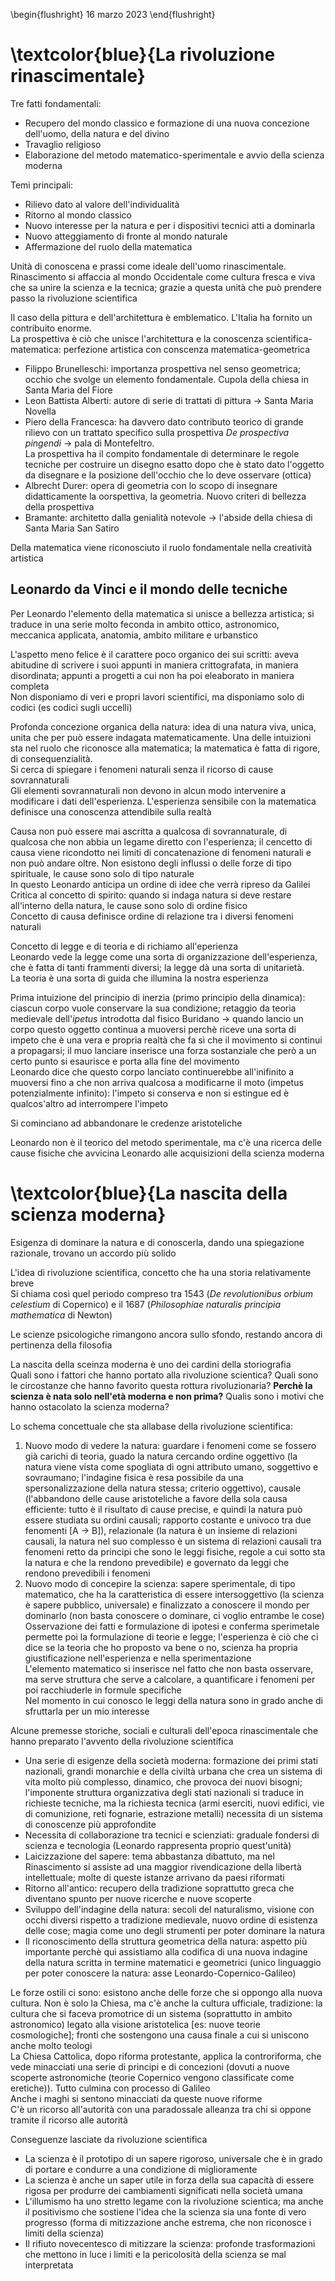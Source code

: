 \begin{flushright}
16 marzo 2023
\end{flushright}

# \textcolor{blue}{La rivoluzione rinascimentale}

Tre fatti fondamentali:

- Recupero del mondo classico e formazione di una nuova concezione dell'uomo, della natura e del divino
- Travaglio religioso
- Elaborazione del metodo matematico-sperimentale e avvio della scienza moderna

Temi principali:

- Rilievo dato al valore dell'individualità
- Ritorno al mondo classico
- Nuovo interesse per la natura e per i dispositivi tecnici atti a dominarla
- Nuovo atteggiamento di fronte al mondo naturale
- Affermazione del ruolo della matematica 

Unità di conoscena e prassi come ideale dell'uomo rinascimentale. Rinascimento si affaccia al mondo Occidentale come cultura fresca e viva che sa unire la scienza e la tecnica; grazie a questa unità che può prendere passo la rivoluzione scientifica

Il caso della pittura e dell'architettura è emblematico. L'Italia ha fornito un contribuito enorme.  
La prospettiva è ciò che unisce l'architettura e la conoscenza scientifica-matematica: perfezione artistica con conscenza matematica-geometrica 

- Filippo Brunelleschi: importanza prospettiva nel senso geometrica; occhio che svolge un elemento fondamentale. Cupola della chiesa in Santa Maria del Fiore
- Leon Battista Alberti: autore di serie di trattati di pittura &rarr; Santa Maria Novella
- Piero della Francesca: ha davvero dato contributo teorico di grande rilievo con un trattato specifico sulla prospettiva *De prospectiva pingendi* &rarr; pala di Montefeltro.  
La prospettiva ha il compito fondamentale di determinare le regole tecniche per costruire un disegno esatto dopo che è stato dato l'oggetto da disegnare e la posizione dell'occhio che lo deve osservare (ottica)
- Albrecht Durer: opera di geometria con lo scopo di insegnare didatticamente la oorspettiva, la geometria. Nuovo criteri di bellezza della prospettiva
- Bramante: architetto dalla genialità notevole &rarr; l'abside della chiesa di Santa Maria San Satiro

Della matematica viene riconosciuto il ruolo fondamentale nella creatività artistica

## Leonardo da Vinci e il mondo delle tecniche

Per Leonardo l'elemento della matematica si unisce a bellezza artistica; si traduce in una serie molto feconda in ambito ottico, astronomico, meccanica applicata, anatomia, ambito militare e urbanstico

L'aspetto meno felice è il carattere poco organico dei sui scritti: aveva abitudine di scrivere i suoi appunti in maniera crittografata, in maniera disordinata; appunti a progetti a cui non ha poi eleaborato in maniera completa   
Non disponiamo di veri e propri lavori scientifici, ma disponiamo solo di codici (es codici sugli uccelli)

Profonda concezione organica della natura: idea di una natura viva, unica, unita che per può essere indagata matematicamente. Una delle intuizioni sta nel ruolo che riconosce alla matematica; la matematica è fatta di rigore, di consequenzialità.  
Si cerca di spiegare i fenomeni naturali senza il ricorso di cause sovrannaturali  
Gli elementi sovrannaturali non devono in alcun modo intervenire a modificare i dati dell'esperienza. L'esperienza sensibile con la matematica definisce una conoscenza attendibile sulla realtà 

Causa non può essere mai ascritta a qualcosa di sovrannaturale, di qualcosa che non abbia un legame diretto con l'esperienza; il cencetto di causa viene ricondotto nei limiti di concatenazione di fenomeni naturali e non può andare oltre. Non esistono degli influssi o delle forze di tipo spirituale, le cause sono solo di tipo naturale  
In questo Leonardo anticipa un ordine di idee che verrà ripreso da Galilei  
Critica al concetto di spirito: quando si indaga natura si deve restare all'interno della natura, le cause sono solo di ordine fisico  
Concetto di causa definisce ordine di relazione tra i diversi fenomeni naturali

Concetto di legge e di teoria e di richiamo all'eperienza  
Leonardo vede la legge come una sorta di organizzazione dell'esperienza, che è fatta di tanti frammenti diversi; la legge dà una sorta di unitarietà.  
La teoria è una sorta di guida che illumina la nostra esperienza

Prima intuizione del principio di inerzia (primo principio della dinamica): ciascun corpo vuole conservare la sua condizione; retaggio da teoria medievale dell'*ipetus* introdotta dal fisico Buridano &rarr; quando lancio un corpo questo oggetto continua a muoversi perchè riceve una sorta di impeto che è una vera e propria realtà che fa sì che il movimento si continui a propagarsi; il muo lanciare inserisce una forza sostanziale che però a un certo punto si esaurisce e porta alla fine del movimento  
Leonardo dice che questo corpo lanciato continuerebbe all'inifinito a muoversi fino a che non arriva qualcosa a modificarne il moto (impetus potenzialmente infinito): l'impeto si conserva e non si estingue ed è qualcos'altro ad interrompere l'impeto

Si cominciano ad abbandonare le credenze aristoteliche 

Leonardo non è il teorico del metodo sperimentale, ma c'è una ricerca delle cause fisiche che avvicina Leonardo alle acquisizioni della scienza moderna

# \textcolor{blue}{La nascita della scienza moderna}

Esigenza di dominare la natura e di conoscerla, dando una spiegazione razionale, trovano un accordo più solido

L'idea di rivoluzione scientifica, concetto che ha una storia relativamente breve  
Si chiama così quel periodo compreso tra 1543 (*De revolutionibus orbium celestium* di Copernico) e il 1687 (*Philosophiae naturalis principia mathematica* di Newton)

Le scienze psicologiche rimangono ancora sullo sfondo, restando ancora di pertinenza della filosofia

La nascita della sceinza moderna è uno dei cardini della storiografia  
Quali sono i fattori che hanno portato alla rivoluzione scientica? Quali sono le circostanze che hanno favorito questa rottura rivoluzionaria? **Perchè la scienza è nata solo nell'età moderna e non prima?** Qualis sono i motivi che hanno ostacolato la scienza moderna?

Lo schema concettuale che sta allabase della rivoluzione scientifica:

1. Nuovo modo di vedere la natura: guardare i fenomeni come se fossero già carichi di teoria, guado la natura cercando ordine oggettivo (la natura viene vista come spogliata di ogni attributo umano, soggettivo e sovraumano; l'indagine fisica è resa possibile da una spersonalizzazione della natura stessa; criterio oggettivo), causale (l'abbandono delle cause aristoteliche a favore della sola causa efficiente: tutto è il risultato di cause precise, e quindi la natura può essere studiata su ordini causali; rapporto costante e univoco tra due fenomenti [A &rarr; B]), relazionale (la natura è un insieme di relazioni causali, la natura nel suo complesso è un sistema di relazioni causali tra fenomeni retto da principi che sono le leggi fisiche, regole a cui sotto sta la natura e che la rendono prevedibile) e governato da leggi che rendono prevedibili i fenomeni
1. Nuovo modo di concepire la scienza: sapere sperimentale, di tipo matematico, che ha la caratteristica di essere intersoggettivo (la scienza è sapere pubblico, universale) e finalizzato a conoscere il mondo per dominarlo (non basta conoscere o dominare, ci voglio entrambe le cose)  
Osservazione dei fatti e formulazione di ipotesi e conferma sperimetale permette poi la formulazione di teorie e legge; l'esperienza è ciò che ci dice se la teoria che ho proposto va bene o no, scienza ha propria giustificazione nell'esperienza e nella sperimentazione  
L'elemento matematico si inserisce nel fatto che non basta osservare, ma serve struttura che serve a calcolare, a quantificare i fenomeni per poi racchiuderle in formule specifiche  
Nel momento in cui conosco le leggi della natura sono in grado anche di sfruttarla per un mio interesse

Alcune premesse storiche, sociali e culturali dell'epoca rinascimentale che hanno preparato l'avvento della rivoluzione scientifica

- Una serie di esigenze della società moderna: formazione dei primi stati nazionali, grandi monarchie e della civiltà urbana che crea un sistema di vita molto più complesso, dinamico, che provoca dei nuovi bisogni; l'imponente struttura organizzativa degli stati nazionali si traduce in richieste tecniche, ma la richiesta tecnica (armi eserciti, nuovi edifici, vie di comunizione, reti fognarie, estrazione metalli) necessita di un sistema di conoscenze più approfondite 
- Necessita di collaborazione tra tecnici e scienziati: graduale fondersi di scienza e tecnologia (Leonardo rappresenta proprio quest'unità)
- Laicizzazione del sapere: tema abbastanza dibattuto, ma nel Rinascimento si assiste ad una maggior rivendicazione della libertà intellettuale; molte di queste istanze arrivano da paesi riformati
- Ritorno all'antico: recupero della tradizione soprattutto greca che diventano spunto per nuove ricerche e nuove scoperte
- Sviluppo dell'indagine della natura: secoli del naturalismo, visione con occhi diversi rispetto a tradizione medievale, nuovo ordine di esistenza delle cose; magia come uno degli strumenti per poter dominare la natura
- Il riconoscimento della struttura geometrica della natura: aspetto più importante perchè qui assistiamo alla codifica di una nuova indagine della natura scritta in termine matematici e geometrici (unico linguaggio per poter conoscere la natura: asse Leonardo-Copernico-Galileo)

Le forze ostili ci sono: esistono anche delle forze che si oppongo alla nuova cultura. Non è solo la Chiesa, ma c'è anche la cultura ufficiale, tradizione: la cultura che si faceva promotrice di un sistema (soprattutto in ambito astronomico) legato alla visione aristotelica [es: nuove teorie cosmologiche]; fronti che sostengono una causa finale a cui si uniscono anche molto teologi  
La Chiesa Cattolica, dopo riforma protestante, applica la controriforma, che vede minacciati una serie di principi e di concezioni (dovuti a nuove scoperte astronomiche (teorie Copernico vengono classificate come eretiche)). Tutto culmina con processo di Galileo  
Anche i maghi si sentono minacciati da queste nuove riforme  
C'è un ricorso all'autorità con una paradossale alleanza tra chi si oppone tramite il ricorso alle autorità

Conseguenze lasciate da rivoluzione scientifica
- La scienza è il prototipo di un sapere rigoroso, universale che è in grado di portare e condurre a una condizione di miglioramente
- La scienza è anche un saper utile in forza della sua capacità di essere rigosa per produrre dei cambiamenti significati nella società umana
- L'illumismo ha uno stretto legame con la rivoluzione scientica; ma anche il positivismo che sostiene l'idea che la scienza sia una fonte di vero progresso (forma di mitizzazione anche estrema, che non riconosce i limiti della scienza)
- Il rifiuto novecentesco di mitizzare la scienza: profonde trasformazioni che mettono in luce i limiti e la pericolosità della scienza se mal interpretata 
